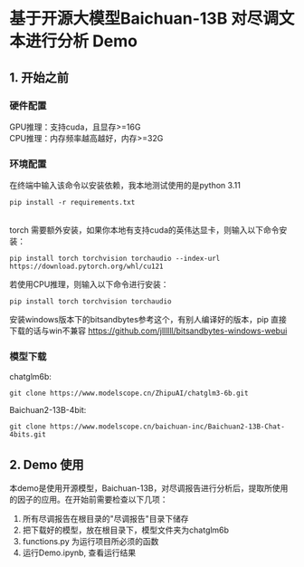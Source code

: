 # 基于开源大模型Baichuan-13B 对尽调文本进行分析 Demo

## 1. 开始之前

### 硬件配置
GPU推理：支持cuda，且显存>=16G \
CPU推理：内存频率越高越好，内存>=32G

### 环境配置

在终端中输入该命令以安装依赖，我本地测试使用的是python 3.11

```
pip install -r requirements.txt
```
\
torch 需要额外安装，如果你本地有支持cuda的英伟达显卡，则输入以下命令安装：
```
pip install torch torchvision torchaudio --index-url https://download.pytorch.org/whl/cu121
```
若使用CPU推理，则输入以下命令进行安装：
```
pip install torch torchvision torchaudio
```

安装windows版本下的bitsandbytes参考这个，有别人编译好的版本，pip 直接下载的话与win不兼容
https://github.com/jllllll/bitsandbytes-windows-webui

### 模型下载

chatglm6b:
```
git clone https://www.modelscope.cn/ZhipuAI/chatglm3-6b.git
```

Baichuan2-13B-4bit:
```
git clone https://www.modelscope.cn/baichuan-inc/Baichuan2-13B-Chat-4bits.git
```


## 2. Demo 使用
本demo是使用开源模型，Baichuan-13B，对尽调报告进行分析后，提取所使用的因子的应用。在开始前需要检查以下几项：
1. 所有尽调报告在根目录的"尽调报告"目录下储存
2. 把下载好的模型，放在根目录下，模型文件夹为chatglm6b
3. functions.py 为运行项目所必须的函数
4. 运行Demo.ipynb, 查看运行结果


